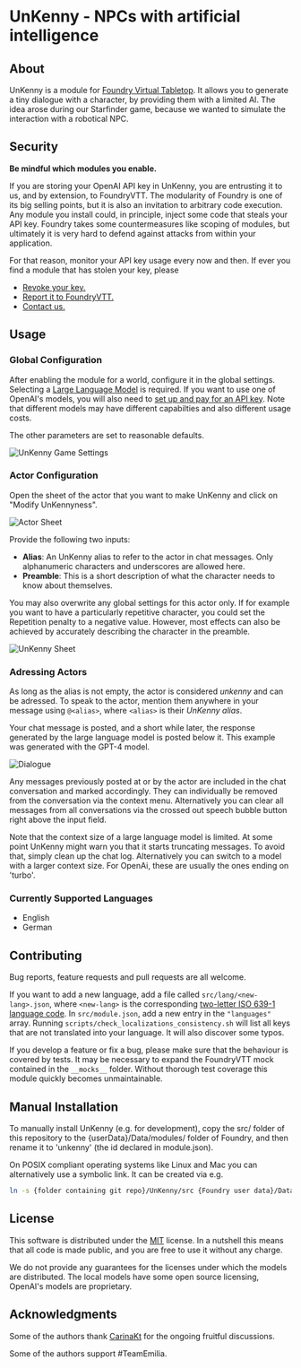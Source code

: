 # UnKenny - NPCs with artificial intelligence

## About

UnKenny is a module for [Foundry Virtual Tabletop](https://foundryvtt.com/). It allows you to generate a tiny dialogue with a character, by providing them with a limited AI. The idea arose during our Starfinder game, because we wanted to simulate the interaction with a robotical NPC.

## Security

__Be mindful which modules you enable.__

If you are storing your OpenAI API key in UnKenny, you are entrusting it to us, and by extension, to FoundryVTT. The modularity of Foundry is one of its big selling points, but it is also an invitation to arbitrary code execution. Any module you install could, in principle, inject some code that steals your API key. Foundry takes some countermeasures like scoping of modules, but ultimately it is very hard to defend against attacks from within your application.

For that reason, monitor your API key usage every now and then. If ever you find a module that has stolen your key, please
* [Revoke your key.](https://help.openai.com/en/articles/4936817-i-see-suspicious-activity-on-my-account-what-do-i-do)
* [Report it to FoundryVTT.](https://foundryvtt.com/contact-us/)
* [Contact us.](mailto:thecomamba@jojoheinze.de)

## Usage

### Global Configuration

After enabling the module for a world, configure it in the global settings. Selecting a [Large Language Model](https://en.wikipedia.org/wiki/Large_language_model) is required. If you want to use one of OpenAI's models, you will also need to [set up and pay for an API key](https://blog.streamlit.io/beginners-guide-to-openai-api/). Note that different models may have different capabilties and also different usage costs.

The other parameters are set to reasonable defaults.

![UnKenny Game Settings](https://raw.githubusercontent.com/thecomamba/unkenny/main/img/game_settings.png)

### Actor Configuration

Open the sheet of the actor that you want to make UnKenny and click on "Modify UnKennyness".

![Actor Sheet](https://raw.githubusercontent.com/thecomamba/unkenny/main/img/actor_sheet.png)

Provide the following two inputs:
* __Alias__: An UnKenny alias to refer to the actor in chat messages. Only alphanumeric characters and underscores are allowed here.
* __Preamble__: This is a short description of what the character needs to know about themselves.

You may also overwrite any global settings for this actor only. If for example you want to have a particularly repetitive character, you could set the Repetition penalty to a negative value. However, most effects can also be achieved by accurately describing the character in the preamble.

![UnKenny Sheet](https://raw.githubusercontent.com/thecomamba/unkenny/main/img/unkenny_sheet.png)

### Adressing Actors

As long as the alias is not empty, the actor is considered *unkenny* and can be adressed. To speak to the actor, mention them anywhere in your message using `@<alias>`, where `<alias>` is their *UnKenny alias*.

Your chat message is posted, and a short while later, the response generated by the large language model is posted below it. This example was generated with the GPT-4 model.

![Dialogue](https://raw.githubusercontent.com/thecomamba/unkenny/main/img/chat_dialogue.png)

Any messages previously posted at or by the actor are included in the chat conversation and marked accordingly. They can individually be removed from the conversation via the context menu. Alternatively you can clear all messages from all conversations via the crossed out speech bubble button right above the input field.

Note that the context size of a large language model is limited. At some point UnKenny might warn you that it starts truncating messages. To avoid that, simply clean up the chat log. Alternatively you can switch to a model with a larger context size. For OpenAi, these are usually the ones ending on 'turbo'.

### Currently Supported Languages

- English
- German

## Contributing

Bug reports, feature requests and pull requests are all welcome.

If you want to add a new language, add a file called `src/lang/<new-lang>.json`, where `<new-lang>` is the corresponding [two-letter ISO 639-1 language code](https://en.wikipedia.org/wiki/List_of_ISO_639-1_codes). In `src/module.json`, add a new entry in the `"languages"` array. Running `scripts/check_localizations_consistency.sh` will list all keys that are not translated into your language. It will also discover some typos.

If you develop a feature or fix a bug, please make sure that the behaviour is covered by tests. It may be necessary to expand the FoundryVTT mock contained in the `__mocks__` folder. Without thorough test coverage this module quickly becomes unmaintainable.

## Manual Installation

To manually install UnKenny (e.g. for development), copy the src/ folder of this repository to the {userData}/Data/modules/ folder of Foundry, and then rename it to 'unkenny' (the id declared in module.json).

On POSIX compliant operating systems like Linux and Mac you can alternatively use a symbolic link. It can be created via e.g.

```bash
ln -s {folder containing git repo}/UnKenny/src {Foundry user data}/Data/modules/unkenny
```

## License

This software is distributed under the [MIT](https://choosealicense.com/licenses/mit/) license. In a nutshell this means that all code is made public, and you are free to use it without any charge.

We do not provide any guarantees for the licenses under which the models are distributed. The local models have some open source licensing, OpenAI's models are proprietary.

## Acknowledgments

Some of the authors thank [CarinaKt](https://github.com/CarinaKt) for the ongoing fruitful discussions.

Some of the authors support #TeamEmilia.
